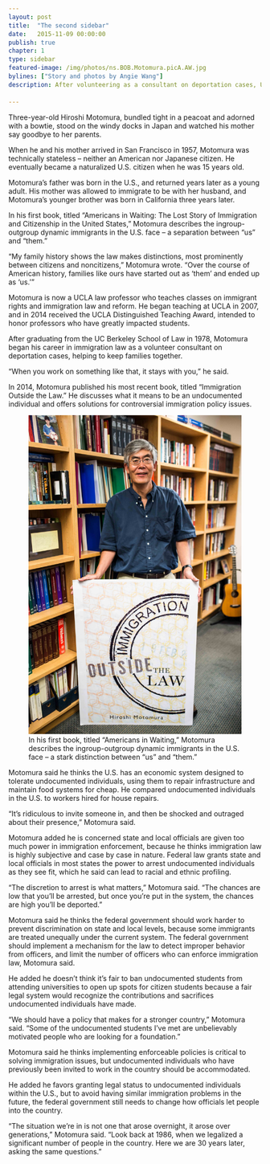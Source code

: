 ```yaml
---
layout: post
title:  "The second sidebar"
date:   2015-11-09 00:00:00
publish: true
chapter: 1
type: sidebar
featured-image: /img/photos/ns.BOB.Motomura.picA.AW.jpg
bylines: ["Story and photos by Angie Wang"]
description: After volunteering as a consultant on deportation cases, UCLA law professor Hiroshi Motomura decided to focus his teachings on immigration policy.

---
```


Three-year-old Hiroshi Motomura, bundled tight in a peacoat and adorned with a bowtie, stood on the windy docks in Japan and watched his mother say goodbye to her parents.
 
When he and his mother arrived in San Francisco in 1957, Motomura was technically stateless – neither an American nor Japanese citizen. He eventually became a naturalized U.S. citizen when he was 15 years old.
 
Motomura’s father was born in the U.S., and returned years later as a young adult. His mother was allowed to immigrate to be with her husband, and Motomura’s younger brother was born in California three years later.
 
In his first book, titled “Americans in Waiting: The Lost Story of Immigration and Citizenship in the United States,” Motomura describes the ingroup-outgroup dynamic immigrants in the U.S. face – a separation between “us” and “them.”
 
“My family history shows the law makes distinctions, most prominently between citizens and noncitizens,” Motomura wrote. “Over the course of American history, families like ours have started out as ‘them’ and ended up as ‘us.’”
 
Motomura is now a UCLA law professor who teaches classes on immigrant rights and immigration law and reform. He began teaching at UCLA in 2007, and in 2014 received the UCLA Distinguished Teaching Award, intended to honor professors who have greatly impacted students.
 
After graduating from the UC Berkeley School of Law in 1978, Motomura began his career in immigration law as a volunteer consultant on deportation cases, helping to keep families together.
 
“When you work on something like that, it stays with you,” he said.

In 2014, Motomura published his most recent book, titled “Immigration Outside the Law.” He discusses what it means to be an undocumented individual and offers solutions for controversial immigration policy issues.

<figure>
  <img src="/img/photos/ns.BOB.Motomura.picB.AW.jpg" />
  <figcaption>In his first book, titled “Americans in Waiting,” Motomura describes the ingroup-outgroup dynamic immigrants in the U.S. face – a stark distinction between “us” and “them.”</figcaption>
</figure>

Motomura said he thinks the U.S. has an economic system designed to tolerate undocumented individuals, using them to repair infrastructure and maintain food systems for cheap. He compared undocumented individuals in the U.S. to workers hired for house repairs.
 
“It’s ridiculous to invite someone in, and then be shocked and outraged about their presence,” Motomura said.
 
Motomura added he is concerned state and local officials are given too much power in immigration enforcement, because he thinks immigration law is highly subjective and case by case in nature. Federal law grants state and local officials in most states the power to arrest undocumented individuals as they see fit, which he said can lead to racial and ethnic profiling.
 
“The discretion to arrest is what matters,” Motomura said. “The chances are low that you’ll be arrested, but once you’re put in the system, the chances are high you’ll be deported.”

Motomura said he thinks the federal government should work harder to prevent discrimination on state and local levels, because some immigrants are treated unequally under the current system. The federal government should implement a mechanism for the law to detect improper behavior from officers, and limit the number of officers who can enforce immigration law, Motomura said.
 
He added he doesn’t think it’s fair to ban undocumented students from attending universities to open up spots for citizen students because a fair legal system would recognize the contributions and sacrifices undocumented individuals have made.
 
“We should have a policy that makes for a stronger country,” Motomura said. “Some of the undocumented students I’ve met are unbelievably motivated people who are looking for a foundation.”
 
Motomura said he thinks implementing enforceable policies is critical to solving immigration issues, but undocumented individuals who have previously been invited to work in the country should be accommodated.
 
He added he favors granting legal status to undocumented individuals within the U.S., but to avoid having similar immigration problems in the future, the federal government still needs to change how officials let people into the country.
 
“The situation we’re in is not one that arose overnight, it arose over generations,” Motomura said. “Look back at 1986, when we legalized a significant number of people in the country. Here we are 30 years later, asking the same questions.”
